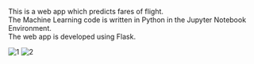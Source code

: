 This is a web app which predicts fares of flight.  
The Machine Learning code is written in Python in the Jupyter Notebook Environment.  
The web app is developed using Flask.  
  
![1](https://user-images.githubusercontent.com/68823461/130600542-ed8c1247-28f1-465a-801d-e6b8d97813e9.jpeg)
![2](https://user-images.githubusercontent.com/68823461/130600549-98a8ded0-4316-4fde-96fa-70a1594f7e18.jpeg)
